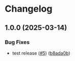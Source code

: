 # Changelog

## 1.0.0 (2025-03-14)


### Bug Fixes

* test release ([#5](https://github.com/dhbw-chatbot-travelassistant/travel-assistant/issues/5)) ([b8ada0b](https://github.com/dhbw-chatbot-travelassistant/travel-assistant/commit/b8ada0ba502d20840b9877a0192c3113b8c2c5bb))
